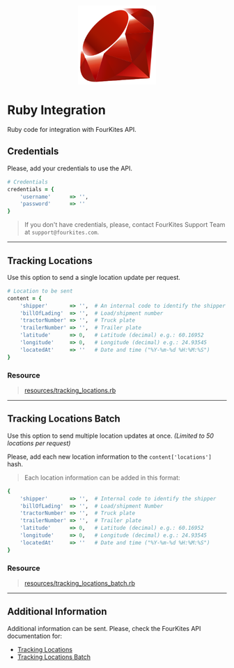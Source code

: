 <div align="center">
	<img src="../assets/images/logos/languages/ruby.svg" width="180" alt="Ruby">
</div>

# Ruby Integration
Ruby code for integration with FourKites API.

## Credentials
Please, add your credentials to use the API.

```ruby
# Credentials
credentials = {
    'username'      => '',
    'password'      => ''
}
```

> If you don't have credentials, please, contact FourKites Support Team at `support@fourkites.com`.

---

## Tracking Locations
Use this option to send a single location update per request.

```ruby
# Location to be sent
content = {
    'shipper'       => '',  # An internal code to identify the shipper
    'billOfLading'  => '',  # Load/shipment number
    'tractorNumber' => '',  # Truck plate
    'trailerNumber' => '',  # Trailer plate
    'latitude'      => 0,   # Latitude (decimal) e.g.: 60.16952
    'longitude'     => 0,   # Longitude (decimal) e.g.: 24.93545
    'locatedAt'     => ''   # Date and time ("%Y-%m-%d %H:%M:%S")
}
```

### Resource
> [resources/tracking_locations.rb](./resources/tracking_locations.rb)

---

## Tracking Locations Batch
Use this option to send multiple location updates at once. _(Limited to 50 locations per request)_

Please, add each new location information to the `content['locations']` hash.
> Each location information can be added in this format:
```ruby
{
    'shipper'       => '',  # Internal code to identify the shipper
    'billOfLading'  => '',  # Load/shipment Number
    'tractorNumber' => '',  # Truck plate
    'trailerNumber' => '',  # Trailer plate
    'latitude'      => 0,   # Latitude (decimal) e.g.: 60.16952
    'longitude'     => 0,   # Longitude (decimal) e.g.: 24.93545
    'locatedAt'     => ''   # Date and time ("%Y-%m-%d %H:%M:%S")
}
```

### Resource
> [resources/tracking_locations_batch.rb](./resources/tracking_locations_batch.rb)

---

## Additional Information
Additional information can be sent. Please, check the FourKites API documentation for:
* [Tracking Locations](https://support.fourkites.com/hc/en-us/articles/115007622407-Tracking-Locations-Batch#TrackingLocations-Batch-REQUESTFORMAT "Request Format")
* [Tracking Locations Batch](https://support.fourkites.com/hc/en-us/articles/115007779288-Tracking-Locations#TrackingLocations-REQUESTFORMAT "Request Format")